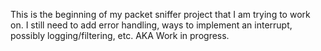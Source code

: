 This is the beginning of my packet sniffer project that I am trying to work on. I still need to add error handling, ways to implement an interrupt, possibly logging/filtering, etc. AKA Work in progress.
